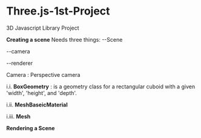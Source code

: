 # Three.js-1st-Project
3D Javascript Library Project

**Creating a scene**
Needs three things:
--Scene

--camera 

--renderer

Camera : Perspective camera

i.i. **BoxGeometry** : is a geometry class for a rectangular cuboid with a given 'width', 'height', and 'depth'.

i.ii. **MeshBaseicMaterial**

i.iii. **Mesh**

**Rendering a Scene**
